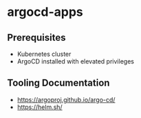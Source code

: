 #  argocd-apps

## Prerequisites
- Kubernetes cluster
- ArgoCD installed with elevated privileges

## Tooling Documentation
- https://argoproj.github.io/argo-cd/
- https://helm.sh/
